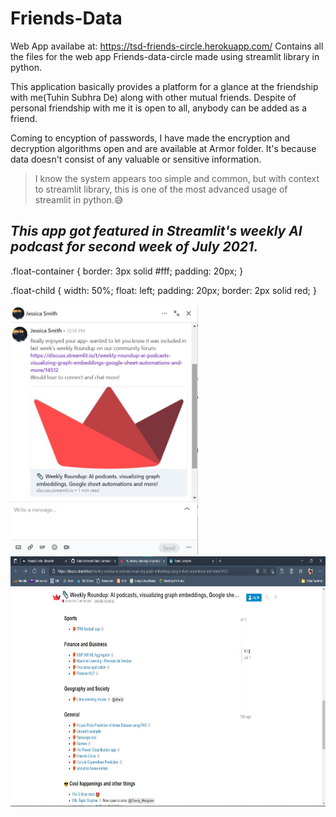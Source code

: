 # Friends-Data
Web App availabe at: https://tsd-friends-circle.herokuapp.com/
Contains all the files for the web app Friends-data-circle made using streamlit library in python.

This application basically provides a platform for a glance at the friendship with me(Tuhin Subhra De) along with other mutual friends.
Despite of personal friendship with me it is open to all, anybody can be added as a friend.

Coming to encyption of passwords, I have made the encryption and decryption algorithms open and are available at Armor folder. It's because data doesn't consist of any valuable or sensitive information.

>I know the system appears too simple and common, but with context to streamlit library, this is one of the most advanced usage of streamlit in python.😅

## _This app got featured in Streamlit's weekly AI podcast for second week of July 2021._
.float-container {
    border: 3px solid #fff;
    padding: 20px;
}

.float-child {
    width: 50%;
    float: left;
    padding: 20px;
    border: 2px solid red;
}

<div class="float-container">

  <div class="float-child">
    <div class="green"><img src="https://github.com/Gituhin/Friends-Data/blob/main/message%20Jessica-streamlit.jpg" height=400 width=300)</div>
  </div>
  
  <div class="float-child">
    <div class="blue"><img src="https://github.com/Gituhin/Friends-Data/blob/main/friends-circle-podcasted.jpg" height=400 width=600)</div>
  </div>
  
</div>


<!--<div>
<div align="left"><img src="https://github.com/Gituhin/Friends-Data/blob/main/message%20Jessica-streamlit.jpg" height=400 width=300)</div>
<div align="right"><img src="https://github.com/Gituhin/Friends-Data/blob/main/friends-circle-podcasted.jpg" height=400 width=600)</div>
  </div>
-->
